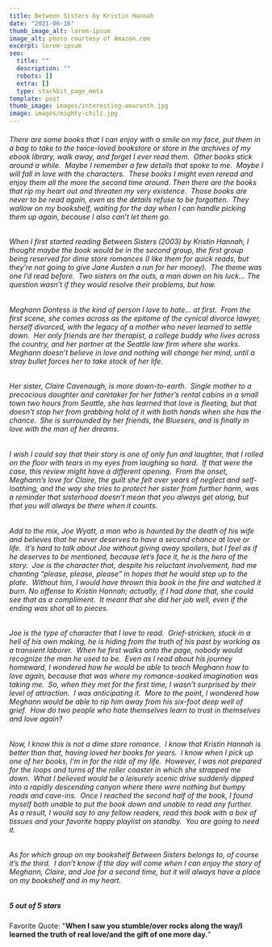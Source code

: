 ```yaml
---
title: Between Sisters by Kristin Hannah
date: "2021-06-16"
thumb_image_alt: lorem-ipsum
image_alt: photo courtesy of Amazon.com
excerpt: lorem-ipsum
seo:
  title: ""
  description: ""
  robots: []
  extra: []
  type: stackbit_page_meta
template: post
thumb_image: images/interesting-amaranth.jpg
image: images/mighty-chili.jpg
---
```


###### There are some books that I can enjoy with a smile on my face, put them in a bag to take to the twice-loved bookstore or store in the archives of my ebook library, walk away, and forget I ever read them.  Other books stick around a while.  Maybe I remember a few details that spoke to me.  Maybe I will fall in love with the characters.  These books I might even reread and enjoy them all the more the second time around.&#xA;&#xA;Then there are the books that rip my heart out and threaten my very existence.  Those books are never to be read again, even as the details refuse to be forgotten.  They wallow on my bookshelf, waiting for the day when I can handle picking them up again, because I also can’t let them go.  

###### When I first started reading _Between Sisters_ (2003) by Kristin Hannah, I thought maybe the book would be in the second group, the first group being reserved for dime store romances (I like them for quick reads, but they’re not going to give Jane Austen a run for her money).  The theme was one I’d read before.  Two sisters on the outs, a man down on his luck… The question wasn’t if they would resolve their problems, but how.

###### Meghann Dontess is the kind of person I love to hate… at first.  From the first scene, she comes across as the epitome of the cynical divorce lawyer, herself divorced, with the legacy of a mother who never learned to settle down.  Her only friends are her therapist, a college buddy who lives across the country, and her partner at the Seattle law firm where she works.  Meghann doesn’t believe in love and nothing will change her mind, until a stray bullet forces her to take stock of her life.

###### Her sister, Claire Cavenaugh, is more down-to-earth.  Single mother to a precocious daughter and caretaker for her father’s rental cabins in a small town two hours from Seattle, she has learned that love is fleeting, but that doesn’t stop her from grabbing hold of it with both hands when she has the chance.  She is surrounded by her friends, the Bluesers, and is finally in love with the man of her dreams.

###### I wish I could say that their story is one of only fun and laughter, that I rolled on the floor with tears in my eyes from laughing so hard.  If that were the case, this review might have a different opening.  From the onset, Meghann’s love for Claire, the guilt she felt over years of neglect and self-loathing, and the way she tries to protect her sister from further harm, was a reminder that sisterhood doesn’t mean that you always get along, but that you will always be there when it counts.

###### Add to the mix, Joe Wyatt, a man who is haunted by the death of his wife and believes that he never deserves to have a second chance at love or life.  It’s hard to talk about Joe without giving away spoilers, but I feel as if he deserves to be mentioned, because let’s face it, he is the hero of the story.  Joe is the character that, despite his reluctant involvement, had me chanting “please, please, please” in hopes that he would step up to the plate.  Without him, I would have thrown this book in the fire and watched it burn. No offense to Kristin Hannah; actually, if I had done that, she could see that as a compliment.  It meant that she did her job well, even if the ending was shot all to pieces.  

###### Joe is the type of character that I love to read.  Grief-stricken, stuck in a hell of his own making, he is hiding from the truth of his past by working as a transient laborer.  When he first walks onto the page, nobody would recognize the man he used to be.  Even as I read about his journey homeward, I wondered how he would be able to teach Meghann how to love again, because that was where my romance-soaked imagination was taking me.  So, when they met for the first time, I wasn’t surprised by their level of attraction.  I was anticipating it.  More to the point, I wondered how Meghann would be able to rip him away from his six-foot deep well of grief.  How do two people who hate themselves learn to trust in themselves and love again?  

###### Now, I know this is not a dime store romance.  I know that Kristin Hannah is better than that, having loved her books for years.  I know when I pick up one of her books, I’m in for the ride of my life.  However, I was not prepared for the loops and turns of the roller coaster in which she strapped me down.  What I believed would be a leisurely scenic drive suddenly dipped into a rapidly descending canyon where there were nothing but bumpy roads and cave-ins.  Once I reached the second half of the book, I found myself both unable to put the book down and unable to read any further.  As a result, I would say to any fellow readers, read this book with a box of tissues and your favorite happy playlist on standby.  You are going to need it.

###### As for which group on my bookshelf _Between Sisters_ belongs to, of course it’s the third.  I don’t know if the day will come when I can enjoy the story of Meghann, Claire, and Joe for a second time, but it will always have a place on my bookshelf and in my heart.

##### **5 out of 5 stars**

Favorite Quote: "**When I saw you stumble/over rocks along the way/I learned the truth of real love/and the gift of one more day.**"
